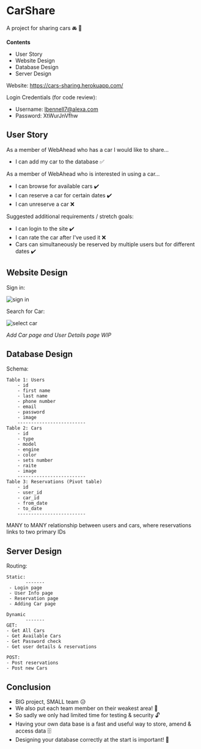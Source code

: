# CarShare
A project for sharing cars :oncoming_automobile:	:seedling:

<b>Contents</b>
- User Story
- Website Design
- Database Design
- Server Design

Website: https://cars-sharing.herokuapp.com/ 

Login Credentials (for code review):
 - Username: lbennell7@alexa.com
- Password: XtWurJnVfhw

## User Story

 As a member of WebAhead who has a car I would like to share...

- I can add my car to the database 	:white_check_mark:

As a member of WebAhead who is interested in using a car...

- I can browse for available cars :heavy_check_mark:
- I can reserve a car for certain dates :heavy_check_mark:
- I can unreserve a car :x:	


Suggested additional requirements / stretch goals:

- I can login to the site :heavy_check_mark:
- I can rate the car after I've used it :x:	
- Cars can simultaneously be reserved by multiple users but for different dates :heavy_check_mark:



## Website Design

Sign in:

![sign in](https://i.ibb.co/bQVc5tV/carshare1.png)


Search for Car:

![select car](https://i.ibb.co/5xm7QSn/sharecar2.png)

<i>Add Car page and User Details page WIP</i>


## Database Design

Schema:
```
Table 1: Users
	- id
	- first name
	- last name
	- phone number
	- email
	- password
	- image
	-------------------------
Table 2: Cars
	- id
	- type
	- model
	- engine
	- color
	- sets number
	- raite
	- image
	-------------------------
Table 3: Reservations (Pivot table)
	- id
	- user_id
	- car_id
	- from_date
	- to_date
	-------------------------
  ```
  
  
  MANY to MANY relationship between users and cars, where reservations links to two primary IDs
  
  
  ## Server Design
  
Routing:
 ``` 
Static:
		-------
  - Login page
  - User Info page
  - Reservation page
  - Adding Car page 

Dynamic
		-------
 GET:
 - Get All Cars
 - Get Available Cars
 - Get Password check
 - Get user details & reservations
 
 POST:
 - Post reservations
 - Post new Cars

  ```
  
  ## Conclusion
  - BIG project, SMALL team :disappointed_relieved:
  - We also put each team member on their weakest area! :frog:
  - So sadly we only had limited time for testing & security :unlock:
  - Having your own data base is a fast and useful way to store, amend & access data :file_cabinet:
  - Designing your database correctly at the start is important! :twisted_rightwards_arrows:
  

  
